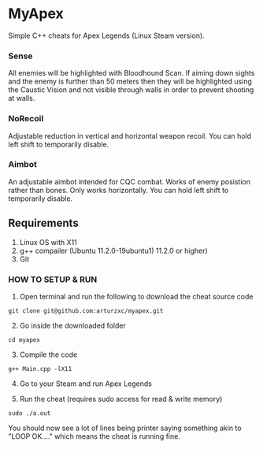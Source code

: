 # MyApex
Simple C++ cheats for Apex Legends (Linux Steam version).

### Sense 
All enemies will be highlighted with Bloodhound Scan.
If aiming down sights and the enemy is further than 50 meters then they will be highlighted using the Caustic Vision and not visible through walls in order to prevent shooting at walls.

### NoRecoil
Adjustable reduction in vertical and horizontal weapon recoil.
You can hold left shift to temporarily disable.

### Aimbot
An adjustable aimbot intended for CQC combat. 
Works of enemy posistion rather than bones. 
Only works horizontally.
You can hold left shift to temporarily disable.

## Requirements
1. Linux OS with X11
2. g++ compailer (Ubuntu 11.2.0-19ubuntu1) 11.2.0 or higher)
3. Git

### HOW TO SETUP & RUN

1. Open terminal and run the following to download the cheat source code

```
git clone git@github.com:arturzxc/myapex.git
```

2. Go inside the downloaded folder

```
cd myapex
```

3. Compile the code 

```
g++ Main.cpp -lX11
```

4. Go to your Steam and run Apex Legends

5. Run the cheat (requires sudo access for read & write memory)

```
sudo ./a.out
```

You should now see a lot of lines being printer saying something akin to "LOOP OK...." which means the cheat is running fine.













